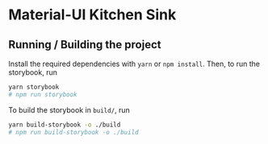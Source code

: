 # Material-UI Kitchen Sink

## Running / Building the project

Install the required dependencies with `yarn` or `npm install`. Then, to run the
storybook, run

```bash
yarn storybook
# npm run storybook
```

To build the storybook in `build/`, run

```bash
yarn build-storybook -o ./build
# npm run build-storybook -o ./build
```
